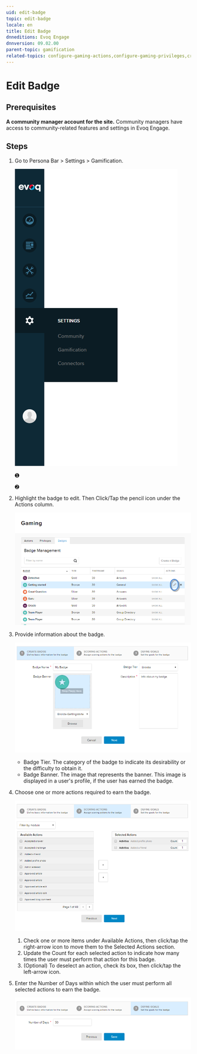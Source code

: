 ```yaml
---
uid: edit-badge
topic: edit-badge
locale: en
title: Edit Badge
dnneditions: Evoq Engage
dnnversion: 09.02.00
parent-topic: gamification
related-topics: configure-gaming-actions,configure-gaming-privileges,create-badge,delete-badge
---
```


# Edit Badge

## Prerequisites

**A community manager account for the site.** Community managers have access to community-related features and settings in Evoq Engage.

## Steps

1.  Go to Persona Bar \> Settings \> Gamification.
    
    ![Persona Bar > Settings > Gamification](/images/scr-pbar-mod-Settings-E91.png)
    
    ➊
    
    ➋
    
2.  Highlight the badge to edit. Then Click/Tap the pencil icon under the Actions column.
    
      
    
    ![Gaming — Highlight and edit the item.](/images/scr-Gaming-BadgesActions-Edit.png)
    
      
    
3.  Provide information about the badge.
    
      
    
    ![Edit Badge](/images/scr-Gaming-BadgesConfig1.png)
    
      
    
    *   Badge Tier. The category of the badge to indicate its desirability or the difficulty to obtain it.
    *   Badge Banner. The image that represents the banner. This image is displayed in a user's profile, if the user has earned the badge.
    
4.  Choose one or more actions required to earn the badge.
    
      
    
    ![Score Actions](/images/scr-Gaming-BadgesConfig2.png)
    
      
    
    1.  Check one or more items under Available Actions, then click/tap the right-arrow icon to move them to the Selected Actions section.
    2.  Update the Count for each selected action to indicate how many times the user must perform that action for this badge.
    3.  (Optional) To deselect an action, check its box, then click/tap the left-arrow icon.
5.  Enter the Number of Days within which the user must perform all selected actions to earn the badge.
    
      
    
    ![Define Goals](/images/scr-Gaming-BadgesConfig3.png)